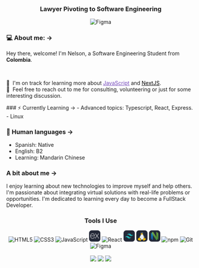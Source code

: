 <!-- <div align="center">
<img src="https://readme-typing-svg.herokuapp.com?font=Fira+Code&duration=2000&pause=1000&color=FFFFFFF3&background=1F2A35&center=true&vCenter=true&multiline=true&random=false&width=435&height=70&lines=Hello+%F0%9F%91%8B%2C+I'm+Nelson+Enrique.;+%40nechodev" alt="Hello, I'm Nelson Enrique" />
</div>
<hr> -->
<h3 align="center">Lawyer Pivoting to Software Engineering</h3>

<div align="center">
<img src="https://komarev.com/ghpvc/?username=nechodev" title="Figma" alt="Figma" width="95" height="20" />
</div>

### 💻 About me: ->
<p aligh="left">
  <p>Hey there, welcome! I'm Nelson, a Software Engineering Student from <b>Colombia</b>.</p> </br>
  	
  
  🌱 &nbsp;I'm on track for learning more about <a style="color:#764ABC" href="https://developer.mozilla.org/es/docs/Web/JavaScript" target="_blank"><u>JavaScript</u></a> and <a style="color:#000000" href="https://nextjs.org/" target="_blank"><u>NextJS</u></a>.\
  💬 &nbsp;Feel free to reach out to me for consulting, volunteering or just for some interesting discussion.
</p>
<!-- 💡 &nbsp;I like to explore new trends and learn new technologies.\ -->
### ⚡ Currently Learning ->
- Advanced topics: Typescript, React, Express.
- Linux

### 💬 Human languages ->
- Spanish: Native
- English: B2
- Learning: Mandarin Chinese

### A bit about me ->
I enjoy learning about new technologies to improve myself and help others. I'm passionate about integrating virtual solutions with real-life problems or opportunities. I'm dedicated to learning every day to become a FullStack Developer.

<div align="center">
  <h3>Tools I Use</h3>
    <img src="https://cdn.jsdelivr.net/gh/devicons/devicon/icons/html5/html5-original.svg" title="HTML5" alt="HTML5" width="30" height="30"/>
    <img src="https://cdn.jsdelivr.net/gh/devicons/devicon/icons/css3/css3-original.svg" title="CSS3" alt="CSS3" width="30" height="30"/>
    <img src="https://cdn.jsdelivr.net/gh/devicons/devicon/icons/javascript/javascript-original.svg" title="JavaScript" alt="JavaScript" width="30" height="30"/>
    <img src="https://github.com/tandpfun/skill-icons/raw/main/icons/ExpressJS-Dark.svg" title="Express" alt="express" width="30" height="30"/>
    <img src="https://cdn.jsdelivr.net/gh/devicons/devicon/icons/react/react-original.svg" title="React" alt="React" width="30" height="30"/>
    <img src="https://github.com/tandpfun/skill-icons/raw/main/icons/TailwindCSS-Dark.svg" title="tailwindcss" alt="tailwindcss" width="30" height="30"/>    
    <img src="https://github.com/tandpfun/skill-icons/raw/main/icons/Linux-Dark.svg" title="Linux" alt="Linux" width="30" height="30"/>
    <img src="https://github.com/tandpfun/skill-icons/raw/main/icons/NeoVim-Dark.svg" title="Neovim" alt="Neovim" width="30" height="30"/>
    <img src="https://cdn.jsdelivr.net/gh/devicons/devicon/icons/npm/npm-original-wordmark.svg" title="npm" alt="npm" width="30" height="30"/>
    <img src="https://cdn.jsdelivr.net/gh/devicons/devicon/icons/git/git-original.svg" title="Git" alt="Git" width="30" height="30"/>
    <img src="https://cdn.jsdelivr.net/gh/devicons/devicon/icons/figma/figma-original.svg" title="Figma" alt="Figma" width="30" height="30" />
</div>
<br>


<div align="center">
  <a href="https://www.instagram.com/nechodev/" target="_blank"><img src="https://img.shields.io/badge/-Instagram-%23E4405F?style=for-the-badge&logo=instagram&logoColor=white" target="_blank"></a>
  <a href="https://www.linkedin.com/in/abogadatos/" target="_blank"><img src="https://img.shields.io/badge/-LinkedIn-%230077B5?style=for-the-badge&logo=linkedin&logoColor=white" target="_blank"></a> 
<!--   <a href="mailto:nechowork94@outlook.com"><img src="https://img.shields.io/badge/-Gmail-%23333?style=for-the-badge&logo=gmail&logoColor=white&color=red" target="_blank"></a> -->
  <a href="https://twitter.com/abogadatos"><img src="https://img.shields.io/badge/-Twitter-%1DA1F2?style=for-the-badge&logo=twitter&logoColor=white&color=1DA1F2" target="_blank"></a>
</div>

<!---
nechoarias/nechoarias is a ✨ special ✨ repository because its `README.md` (this file) appears on your GitHub profile.
You can click the Preview link to take a look at your changes.
--->
